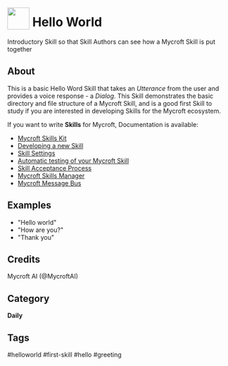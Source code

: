 # <img src='https://rawgithub.com/FortAwesome/Font-Awesome/master/advanced-options/raw-svg/solid/smile.svg' card_color='#22a7f0' width='50' height='50' style='vertical-align:bottom'/> Hello World
Introductory Skill so that Skill Authors can see how a Mycroft Skill is put together

## About 
This is a basic Hello Word Skill that takes an _Utterance_ from the user and provides a voice response - a _Dialog_. This Skill demonstrates the basic directory and file structure of a Mycroft Skill, and is a good first Skill to study if you are interested in developing Skills for the Mycroft ecosystem. 

If you want to write **Skills** for Mycroft, Documentation is available: 

* [Mycroft Skills Kit](https://mycroft.ai/documentation/skills/msk/)
* [Developing a new Skill](https://mycroft.ai/documentation/skills/introduction-developing-skills/)
* [Skill Settings](https://mycroft.ai/documentation/skills/skill-settings/)
* [Automatic testing of your Mycroft Skill](https://mycroft.ai/documentation/skills/automatic-testing/)
* [Skill Acceptance Process](https://mycroft.ai/documentation/skills/skills-acceptance-process/)
* [Mycroft Skills Manager](https://mycroft.ai/documentation/msm/)
* [Mycroft Message Bus](https://mycroft.ai/documentation/message-bus/)

## Examples 
* "Hello world"
* "How are you?"
* "Thank you"

## Credits 
Mycroft AI (@MycroftAI)

## Category
**Daily**

## Tags
#helloworld
#first-skill
#hello
#greeting
